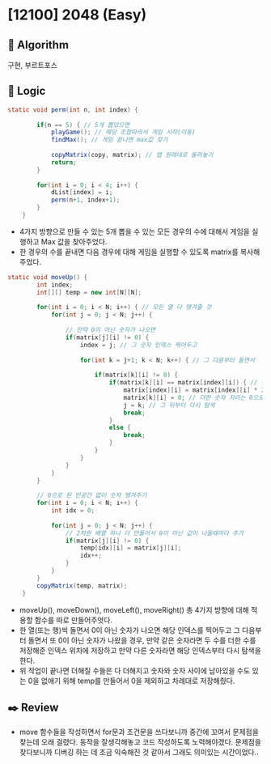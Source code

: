 # [12100] 2048 (Easy)

## :pushpin: **Algorithm**

구현, 부르트포스

## :round_pushpin: **Logic**

```java
static void perm(int n, int index) {
		
		if(n == 5) { // 5개 뽑았으면 
			playGame(); // 해당 조합따라서 게임 시작(이동)
			findMax(); // 게임 끝나면 max값 찾기 
			
			copyMatrix(copy, matrix); // 맵 원래대로 돌려놓기 
			return;
		}
		
		for(int i = 0; i < 4; i++) {
			dList[index] = i;
			perm(n+1, index+1);
		}
	}
```
- 4가지 방향으로 만들 수 있는 5개 뽑을 수 있는 모든 경우의 수에 대해서 게임을 실행하고 Max 값을 찾아주었다.
- 한 경우의 수를 끝내면 다음 경우에 대해 게임을 실행할 수 있도록 matrix를 복사해주었다.

```java
static void moveUp() {
		int index;
		int[][] temp = new int[N][N];
		
		for(int i = 0; i < N; i++) { // 모든 열 다 땡겨줄 것 
			for(int j = 0; j < N; j++) {
				
				// 만약 0이 아닌 숫자가 나오면 
				if(matrix[j][i] != 0) {
					index = j; // 그 숫자 인덱스 찍어두고 
					
					for(int k = j+1; k < N; k++) { // 그 다음부터 돌면서 
						
						if(matrix[k][i] != 0) {
							if(matrix[k][i] == matrix[index][i]) { // 만약 같은 숫자가 나오면
								matrix[index][i] = matrix[index][i] * 2; // 찍어둔 자리에 더해서 넣기 
								matrix[k][i] = 0; // 더한 숫자 자리는 0으로 만들기 
								j = k; // 그 뒤부터 다시 탐색 
								break;
							}
							else {
								break;
							}
						}
					}
				}
			}
		}
		
		// 0으로 된 빈공간 없이 숫자 땡겨주기 
		for(int i = 0; i < N; i++) {
			int idx = 0;
					
			for(int j = 0; j < N; j++) {
				// 2차원 배열 하나 더 만들어서 0이 아닌 값이 나올때마다 추가
				if(matrix[j][i] != 0) {
					temp[idx][i] = matrix[j][i];
					idx++;
				}
			}
		}
		copyMatrix(temp, matrix);	
	}
```
- moveUp(), moveDown(), moveLeft(), moveRight() 총 4가지 방향에 대해 적용할 함수를 따로 만들어주엇다.
- 한 열(또는 행)씩 돌면서 0이 아닌 숫자가 나오면 해당 인덱스를 찍어두고 그 다음부터 돌면서 또 0이 아닌 숫자가 나왔을 경우, 만약 같은 숫자라면 두 수를 더한 수를 저장해준 인덱스 위치에 저장하고 만약 다른 숫자라면 해당 인덱스부터 다시 탐색을 한다.
- 위 작업이 끝나면 더해질 수들은 다 더해지고 숫자와 숫자 사이에 남아있을 수도 있는 0을 없애기 위해 temp를 만들어서 0을 제외하고 차례대로 저장해줬다. 

## :black_nib: **Review**
- move 함수들을 작성하면서 for문과 조건문을 쓰다보니까 중간에 꼬여서 문제점을 찾는데 오래 걸렸다. 동작을 잘생각해놓고 코드 작성하도록 노력해야겠다. 문제점을 찾다보니까 디버깅 하는 데 조금 익숙해진 것 같아서 그래도 의미있는 시간이었다.. 
